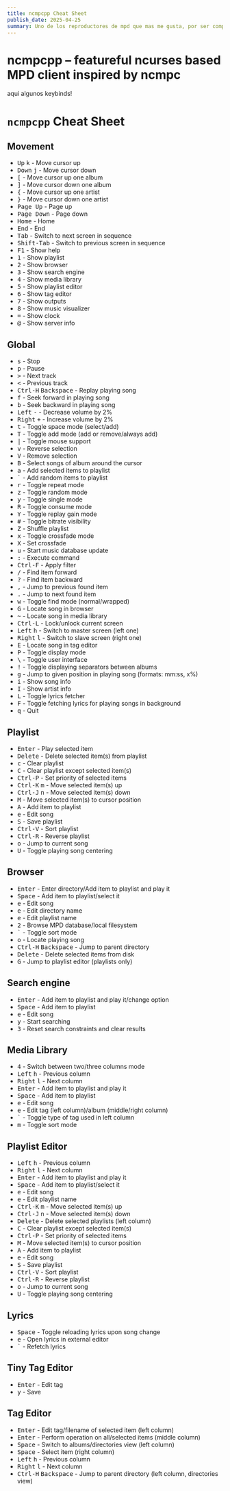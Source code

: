 ```yaml
---
title: ncmpcpp Cheat Sheet
publish_date: 2025-04-25
summary: Uno de los reproductores de mpd que mas me gusta, por ser completo y esteticamente muy bonito! lo recomiendo!
---
```


# ncmpcpp – featureful ncurses based MPD client inspired by ncmpc

aqui algunos keybinds!

# `ncmpcpp` Cheat Sheet

## Movement

* <kbd>Up</kbd> <kbd>k</kbd> - Move cursor up
* <kbd>Down</kbd> <kbd>j</kbd> - Move cursor down
* <kbd>[</kbd> - Move cursor up one album
* <kbd>]</kbd> - Move cursor down one album
* <kbd>{</kbd> - Move cursor up one artist
* <kbd>}</kbd> - Move cursor down one artist
* <kbd>Page Up</kbd> - Page up
* <kbd>Page Down</kbd> - Page down
* <kbd>Home</kbd> - Home
* <kbd>End</kbd> - End
* <kbd>Tab</kbd> - Switch to next screen in sequence
* <kbd>Shift-Tab</kbd> - Switch to previous screen in sequence
* <kbd>F1</kbd> - Show help
* <kbd>1</kbd> - Show playlist
* <kbd>2</kbd> - Show browser
* <kbd>3</kbd> - Show search engine
* <kbd>4</kbd> - Show media library
* <kbd>5</kbd> - Show playlist editor
* <kbd>6</kbd> - Show tag editor
* <kbd>7</kbd> - Show outputs
* <kbd>8</kbd> - Show music visualizer
* <kbd>=</kbd> - Show clock
* <kbd>@</kbd> - Show server info

## Global

* <kbd>s</kbd> - Stop
* <kbd>p</kbd> - Pause
* <kbd>></kbd> - Next track
* <kbd><</kbd> - Previous track
* <kbd>Ctrl-H</kbd> <kbd>Backspace</kbd> - Replay playing song
* <kbd>f</kbd> - Seek forward in playing song
* <kbd>b</kbd> - Seek backward in playing song
* <kbd>Left</kbd> <kbd>-</kbd> - Decrease volume by 2%
* <kbd>Right</kbd> <kbd>+</kbd> - Increase volume by 2%
* <kbd>t</kbd> - Toggle space mode (select/add)
* <kbd>T</kbd> - Toggle add mode (add or remove/always add)
* <kbd>|</kbd> - Toggle mouse support
* <kbd>v</kbd> - Reverse selection
* <kbd>V</kbd> - Remove selection
* <kbd>B</kbd> - Select songs of album around the cursor
* <kbd>a</kbd> - Add selected items to playlist
* <kbd>`</kbd> - Add random items to playlist
* <kbd>r</kbd> - Toggle repeat mode
* <kbd>z</kbd> - Toggle random mode
* <kbd>y</kbd> - Toggle single mode
* <kbd>R</kbd> - Toggle consume mode
* <kbd>Y</kbd> - Toggle replay gain mode
* <kbd>#</kbd> - Toggle bitrate visibility
* <kbd>Z</kbd> - Shuffle playlist
* <kbd>x</kbd> - Toggle crossfade mode
* <kbd>X</kbd> - Set crossfade
* <kbd>u</kbd> - Start music database update
* <kbd>:</kbd> - Execute command
* <kbd>Ctrl-F</kbd> - Apply filter
* <kbd>/</kbd> - Find item forward
* <kbd>?</kbd> - Find item backward
* <kbd>,</kbd> - Jump to previous found item
* <kbd>.</kbd> - Jump to next found item
* <kbd>w</kbd> - Toggle find mode (normal/wrapped)
* <kbd>G</kbd> - Locate song in browser
* <kbd>~</kbd> - Locate song in media library
* <kbd>Ctrl-L</kbd> - Lock/unlock current screen
* <kbd>Left</kbd> <kbd>h</kbd> - Switch to master screen (left one)
* <kbd>Right</kbd> <kbd>l</kbd> - Switch to slave screen (right one)
* <kbd>E</kbd> - Locate song in tag editor
* <kbd>P</kbd> - Toggle display mode
* <kbd>\\</kbd> - Toggle user interface
* <kbd>!</kbd> - Toggle displaying separators between albums
* <kbd>g</kbd> - Jump to given position in playing song (formats: mm:ss, x%)
* <kbd>i</kbd> - Show song info
* <kbd>I</kbd> - Show artist info
* <kbd>L</kbd> - Toggle lyrics fetcher
* <kbd>F</kbd> - Toggle fetching lyrics for playing songs in background
* <kbd>q</kbd> - Quit

## Playlist

* <kbd>Enter</kbd> - Play selected item
* <kbd>Delete</kbd> - Delete selected item(s) from playlist
* <kbd>c</kbd> - Clear playlist
* <kbd>C</kbd> - Clear playlist except selected item(s)
* <kbd>Ctrl-P</kbd> - Set priority of selected items
* <kbd>Ctrl-K</kbd> <kbd>m</kbd> - Move selected item(s) up
* <kbd>Ctrl-J</kbd> <kbd>n</kbd> - Move selected item(s) down
* <kbd>M</kbd> - Move selected item(s) to cursor position
* <kbd>A</kbd> - Add item to playlist
* <kbd>e</kbd> - Edit song
* <kbd>S</kbd> - Save playlist
* <kbd>Ctrl-V</kbd> - Sort playlist
* <kbd>Ctrl-R</kbd> - Reverse playlist
* <kbd>o</kbd> - Jump to current song
* <kbd>U</kbd> - Toggle playing song centering

## Browser

* <kbd>Enter</kbd> - Enter directory/Add item to playlist and play it
* <kbd>Space</kbd> - Add item to playlist/select it
* <kbd>e</kbd> - Edit song
* <kbd>e</kbd> - Edit directory name
* <kbd>e</kbd> - Edit playlist name
* <kbd>2</kbd> - Browse MPD database/local filesystem
* <kbd>`</kbd> - Toggle sort mode
* <kbd>o</kbd> - Locate playing song
* <kbd>Ctrl-H</kbd> <kbd>Backspace</kbd> - Jump to parent directory
* <kbd>Delete</kbd> - Delete selected items from disk
* <kbd>G</kbd> - Jump to playlist editor (playlists only)

## Search engine

* <kbd>Enter</kbd> - Add item to playlist and play it/change option
* <kbd>Space</kbd> - Add item to playlist
* <kbd>e</kbd> - Edit song
* <kbd>y</kbd> - Start searching
* <kbd>3</kbd> - Reset search constraints and clear results

## Media Library

* <kbd>4</kbd> - Switch between two/three columns mode
* <kbd>Left</kbd> <kbd>h</kbd> - Previous column
* <kbd>Right</kbd> <kbd>l</kbd> - Next column
* <kbd>Enter</kbd> - Add item to playlist and play it
* <kbd>Space</kbd> - Add item to playlist
* <kbd>e</kbd> - Edit song
* <kbd>e</kbd> - Edit tag (left column)/album (middle/right column)
* <kbd>`</kbd> - Toggle type of tag used in left column
* <kbd>m</kbd> - Toggle sort mode

## Playlist Editor

* <kbd>Left</kbd> <kbd>h</kbd> - Previous column
* <kbd>Right</kbd> <kbd>l</kbd> - Next column
* <kbd>Enter</kbd> - Add item to playlist and play it
* <kbd>Space</kbd> - Add item to playlist/select it
* <kbd>e</kbd> - Edit song
* <kbd>e</kbd> - Edit playlist name
* <kbd>Ctrl-K</kbd> <kbd>m</kbd> - Move selected item(s) up
* <kbd>Ctrl-J</kbd> <kbd>n</kbd> - Move selected item(s) down
* <kbd>Delete</kbd> - Delete selected playlists (left column)
* <kbd>C</kbd> - Clear playlist except selected item(s)
* <kbd>Ctrl-P</kbd> - Set priority of selected items
* <kbd>M</kbd> - Move selected item(s) to cursor position
* <kbd>A</kbd> - Add item to playlist
* <kbd>e</kbd> - Edit song
* <kbd>S</kbd> - Save playlist
* <kbd>Ctrl-V</kbd> - Sort playlist
* <kbd>Ctrl-R</kbd> - Reverse playlist
* <kbd>o</kbd> - Jump to current song
* <kbd>U</kbd> - Toggle playing song centering

## Lyrics

* <kbd>Space</kbd> - Toggle reloading lyrics upon song change
* <kbd>e</kbd> - Open lyrics in external editor
* <kbd>`</kbd> - Refetch lyrics

## Tiny Tag Editor

* <kbd>Enter</kbd> - Edit tag
* <kbd>y</kbd> - Save

## Tag Editor

* <kbd>Enter</kbd> - Edit tag/filename of selected item (left column)
* <kbd>Enter</kbd> - Perform operation on all/selected items (middle column)
* <kbd>Space</kbd> - Switch to albums/directories view (left column)
* <kbd>Space</kbd> - Select item (right column)
* <kbd>Left</kbd> <kbd>h</kbd> - Previous column
* <kbd>Right</kbd> <kbd>l</kbd> - Next column
* <kbd>Ctrl-H</kbd> <kbd>Backspace</kbd> - Jump to parent directory (left column, directories view)
